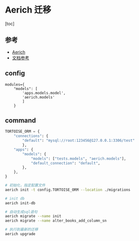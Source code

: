 # Aerich 迁移

[toc]

## 参考

- [Aerich](https://github.com/tortoise/aerich)
- [文档参考](https://tortoise-orm.readthedocs.io/en/latest/migration.html)

## config

```text
modules={
    "models": [
        'apps.models.model',
        'aerich.models'
        ]
    }
```

## command

```python
TORTOISE_ORM = {
    "connections": {
        "default": "mysql://root:123456@127.0.0.1:3306/test"
        },
    "apps": {
        "models": {
            "models": ["tests.models", "aerich.models"],
            "default_connection": "default",
        },
    },
}
```

```bash
# 初始化，指定配置文件
aerich init -t config.TORTOISE_ORM --location ./migrations

# init db
aerich init-db

# 自动生成sql语句
aerich migrate --name init
aerich migrate --name alter_books_add_column_sn

# 执行到最新的迁移
aerich upgrade
```
